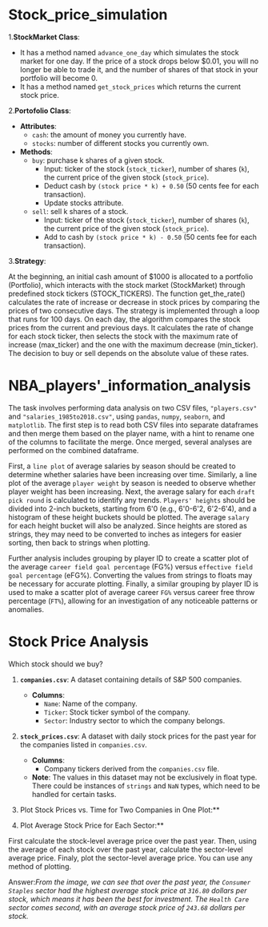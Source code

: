 # Stock_price_simulation

1.**StockMarket Class**: 
   - It has a method named `advance_one_day` which simulates the stock market for one day. If the price of a stock drops below $0.01, you will no longer be able to trade it, and the number of shares of that stock in your portfolio will become 0.
   - It has a method named `get_stock_prices` which returns the current stock price.

2.**Portofolio Class**:
   - **Attributes**:
     - `cash`: the amount of money you currently have.
     - `stocks`: number of different stocks you currently own.
   - **Methods**:
     - `buy`: purchase k shares of a given stock.
       - Input: ticker of the stock (`stock_ticker`), number of shares (`k`), the current price of the given stock (`stock_price`).
       - Deduct cash by `(stock price * k) + 0.50` (50 cents fee for each transaction).
       - Update stocks attribute.
     - `sell`: sell k shares of a stock.
       - Input: ticker of the stock (`stock_ticker`), number of shares (`k`), the current price of the given stock (`stock_price`).
       - Add to cash by `(stock price * k) - 0.50` (50 cents fee for each transaction).

3.**Strategy**:

   At the beginning, an initial cash amount of $1000 is allocated to a portfolio (Portfolio), which interacts with the stock market (StockMarket) through predefined stock tickers (STOCK_TICKERS). The function get_the_rate() calculates the rate of increase or decrease in stock prices by comparing the prices of two consecutive days. The strategy is implemented through a loop that runs for 100 days. On each day, the algorithm compares the stock prices from the current and previous days. It calculates the rate of change for each stock ticker, then selects the stock with the maximum rate of increase (max_ticker) and the one with the maximum decrease (min_ticker). The decision to buy or sell depends on the absolute value of these rates.


# NBA_players'_information_analysis

The task involves performing data analysis on two CSV files, `"players.csv"` and `"salaries_1985to2018.csv"`, using `pandas`, `numpy`, `seaborn`, and `matplotlib`. The first step is to read both CSV files into separate dataframes and then merge them based on the player name, with a hint to rename one of the columns to facilitate the merge. Once merged, several analyses are performed on the combined dataframe.

First, a `line plot` of average salaries by season should be created to determine whether salaries have been increasing over time. Similarly, a line plot of the average `player weight` by season is needed to observe whether player weight has been increasing. Next, the average salary for each `draft pick round` is calculated to identify any trends. `Players' heights` should be divided into 2-inch buckets, starting from 6'0 (e.g., 6'0-6'2, 6'2-6'4), and a histogram of these height buckets should be plotted. The average `salary` for each height bucket will also be analyzed. Since heights are stored as strings, they may need to be converted to inches as integers for easier sorting, then back to strings when plotting.

Further analysis includes grouping by player ID to create a scatter plot of the average `career field goal percentage` (FG%) versus `effective field goal percentage` (eFG%). Converting the values from strings to floats may be necessary for accurate plotting. Finally, a similar grouping by player ID is used to make a scatter plot of average career `FG%` versus career free throw percentage (`FT%`), allowing for an investigation of any noticeable patterns or anomalies.


# Stock Price Analysis
Which stock should we buy?

1. **`companies.csv`**: A dataset containing details of S&P 500 companies.
    - **Columns**:
        - `Name`: Name of the company.
        - `Ticker`: Stock ticker symbol of the company.
        - `Sector`: Industry sector to which the company belongs.

2. **`stock_prices.csv`**: A dataset with daily stock prices for the past year for the companies listed in `companies.csv`.
    - **Columns**:
        - Company tickers derived from the `companies.csv` file.
    - **Note**: The values in this dataset may not be exclusively in float type. There could be instances of `strings` and `NaN` types, which need to be handled for certain tasks.


1. Plot Stock Prices vs. Time for Two Companies in One Plot:**

2. Plot Average Stock Price for Each Sector:**

First calculate the stock-level average price over the past year. Then, using the average of each stock over the past year, calculate the sector-level average price. Finaly, plot the sector-level average price. You can use any method of plotting.

Answer:*From the image, we can see that over the past year, the `Consumer Staples` sector had the highest average stock price at `316.80` dollars per stock, which means it has been the best for investment. The `Health Care` sector comes second, with an average stock price of `243.68` dollars per stock.*
